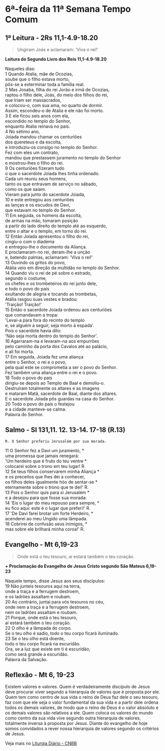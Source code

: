 # 6ª-feira da 11ª Semana Tempo Comum

## 1ª Leitura - 2Rs 11,1-4.9-18.20

> Ungiram Joás e aclamaram: 'Viva o rei!'

**Leitura do Segundo Livro dos Reis 11,1-4.9-18.20**

Naqueles dias:   
1 Quando Atalia, mãe de Ocozias,   
 soube que o filho estava morto,   
 pôs-se a exterminar toda a família real.   
2 Mas Josaba, filha do rei Jorão e irmã de Ocozias,   
 raptou o filho dele, Joás, do meio dos filhos do rei,   
 que iriam ser massacrados,   
 e colocou-o, com sua ama, no quarto de dormir.   
 Assim, escondeu-o de Atalia e ele não foi morto.   
3 E ele ficou seis anos com ela,   
 escondido no templo do Senhor,   
 enquanto Atalia reinava no país.   
4 No sétimo ano,   
 Joiada mandou chamar os centuriões   
 dos quereteus e da escolta,   
 e introduziu-os consigo no templo do Senhor.   
 Fez com eles um contrato,   
 mandou que prestassem juramento no templo do Senhor   
 e mostrou-lhes o filho do rei.   
9 Os centuriões fizeram tudo   
 o que o sacerdote Joiada lhes tinha ordenado.   
 Cada um reuniu seus homens,   
 tanto os que entravam de serviço no sábado,   
 como os que saíam.   
 Vieram para junto do sacerdote Joiada,   
10 e este entregou aos centuriões   
 as lanças e os escudos de Davi,   
 que estavam no templo do Senhor.   
11 Em seguida, os homens da escolta,   
 de armas na mão, tomaram posição   
 a partir do lado direito do templo até ao esquerdo,   
 entre o altar e o templo, em torno do rei.   
12 Então Joiada apresentou o filho do rei,   
 cingiu-o com o diadema   
 e entregou-lhe o documento da Aliança.   
 E proclamaram-no rei, deram-lhe a unção   
 e, batendo palmas, aclamaram: 'Viva o rei!'   
13 Ouvindo os gritos do povo,   
 Atália veio em direção da multidão no templo do Senhor.   
14 Quando viu o rei de pé sobre o estrado,   
 segundo o costume,   
 os chefes e os trombeteiros do rei junto dele,   
 e todo o povo do país   
 exultando de alegria e tocando as trombetas,   
 Atália rasgou suas vestes e bradou:   
 'Traição! Traição!'   
15 Então o sacerdote Joiada ordenou aos centuriões   
 que comandavam a tropa:   
 'Levai-a para fora do recinto do templo   
 e, se alguém a seguir, seja morto à espada'.   
 Pois o sacerdote havia dito:   
 'Não seja morta dentro do templo do Senhor'.   
16 Agarraram-na e levaram-na aos empurrões   
 pelo caminho da porta dos Cavalos até ao palácio,   
 e ali foi morta.   
17 Em seguida, Joiada fez uma aliança   
 entre o Senhor, o rei e o povo,   
 pela qual este se comprometia a ser o povo do Senhor.   
 Fez também uma aliança entre o rei e o povo.   
18 Todo o povo do país   
 dirigiu-se depois ao Templo de Baal e demoliu-o.   
 Destruíram totalmente os altares e as imagens   
 e mataram Matã, sacerdote de Baal, diante dos altares.   
 E o sacerdote Joiada pôs guardas na casa do Senhor.   
20 Todo o povo do país o festejou   
 e a cidade manteve-se calma.   
 Palavra do Senhor.

## Salmo - Sl 131,11. 12. 13-14. 17-18 (R.13)

`R. O Senhor preferiu Jerusalém por sua morada.`

11 O Senhor fez a Davi um juramento, *   
 uma promessa que jamais renegará:   
 'Um herdeiro que é fruto do teu ventre *   
 colocarei sobre o trono em teu lugar! R.       
12 Se teus filhos conservarem minha Aliança *   
 e os preceitos que lhes dei a conhecer,   
 os filhos deles igualmente hóo de sentar-se *   
 eternamente sobre o trono que te dei!' R.       
13 Pois o Senhor quis para si Jerusalém *   
 e a desejou para que fosse sua morada:   
14 'Eis o lugar do meu repouso para sempre, *   
 eu fico aqui: este é o lugar que preferi!' R.       
17 'De Davi farei brotar um forte Herdeiro, *   
 acenderei ao meu Ungido uma lâmpada.   
18 Cobrirei de confusão seus inimigos, *   
 mas sobre ele brilhará minha coroa!' R.

## Evangelho - Mt 6,19-23

> Onde está o teu tesouro, aí estará também o teu coração.

**+ Proclamação do Evangelho de Jesus Cristo segundo São Mateus  6,19-23**

Naquele tempo, disse Jesus aos seus discípulos:   
19 Não junteis tesouros aqui na terra,   
 onde a traça e a ferrugem destroem,   
 e os ladrões assaltam e roubam.   
20 Ao contrário, juntai para vós tesouros no céu,   
 onde nem a traça e a ferrugem destroem,   
 nem os ladrões assaltam e roubam.   
21 Porque, onde está o teu tesouro,   
 aí estará também o teu coração.   
22 O olho é a lâmpada do corpo.   
 Se o teu olho é sadio, todo o teu corpo ficará iluminado.   
23 Se o teu olho está doente,   
 todo o teu corpo ficará na escuridão.   
 Ora, se a luz que existe em ti é escuridão,   
 como será grande a escuridão.   
 Palavra da Salvação.

## Reflexão - Mt 6, 19-23

Existem valores e valores. Quem é verdadeiramente discípulo de Jesus deve procurar viver segundo a hierarquia de valores que é proposta por ele. Quem tem como centro de sua vida o reino de Deus faz dele o seu tesouro, faz com que ele seja o valor fundamental da sua vida e a partir dele ordena todos os demais valores, de modo que o reino de Deus é o valor absoluto e os demais valores são relativos a ele. Quem coloca os valores do mundo como centro da sua vida vive segundo outra hierarquia de valores, totalmente inversa à proposta por Jesus. Diante do evangelho de hoje somos convidados a rever nossa hierarquia de valores segundo os critérios de Jesus.

Veja mais no [Liturgia Diário - CNBB](http://liturgiadiaria.cnbb.org.br/app/user/user/UserView.php?ano=2016&mes=6&dia=17)